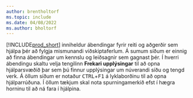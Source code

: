 ```yaml
---
author: brentholtorf
ms.topic: include
ms.date: 04/08/2022
ms.author: bholtorf
---
```

[!INCLUDE[prod_short](prod_short.md)] inniheldur ábendingar fyrir reiti og aðgerðir sem hjálpa þér að fylgja mismunandi viðskiptaferlum. Á sumum síðum er einnig að finna ábendingar um kennslu og leiðsagnir sem gagnast þér. Í hverri ábendingu skaltu velja tengilinn **Frekari upplýsingar** til að opna hjálparsvæðið þar sem þú finnur upplýsingar um núverandi síðu og tengd verk. Á öllum síðum er notaður  <kbd>CTRL</kbd>+<kbd>F1</kbd>  á lyklaborðinu til að opna hjálparrúðuna. Í öllum tækjum skal nota spurningamerkið efst í hægra horninu til að ná fara í hjálpina.  
